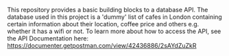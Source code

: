 This repository provides a basic building blocks to a database API. 
The database used in this project is a 'dummy' list of cafes in London containing certain information about their location, coffee price and others e.g. whether it has a wifi or not.
To learn more about how to access the API, see the API Documentation here: https://documenter.getpostman.com/view/42436886/2sAYdZuZkR
